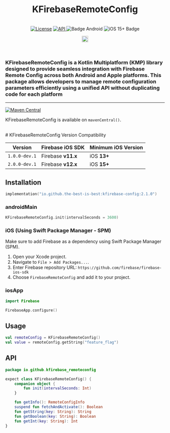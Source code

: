 <h1 align="center">KFirebaseRemoteConfig</h1><br>
<div align="center">
<a href="https://opensource.org/licenses/Apache-2.0"><img alt="License" src="https://img.shields.io/badge/License-Apache%202.0-blue.svg"/></a>
<a href="https://android-arsenal.com/api?level=23" rel="nofollow">
    <img alt="API" src="https://img.shields.io/badge/API-23%2B-brightgreen.svg?style=flat" style="max-width: 100%;">
</a>
  <img src="https://img.shields.io/badge/Platform-Android-brightgreen.svg?logo=android" alt="Badge Android" />
  <img src="https://img.shields.io/badge/iOS-15%2B-blue.svg?logo=apple" alt="iOS 15+ Badge" />

<a href="https://github.com/the-best-is-best/"><img alt="Profile" src="https://img.shields.io/badge/github-%23181717.svg?&style=for-the-badge&logo=github&logoColor=white" height="20"/></a>
</div>

<br>

### KFirebaseRemoteConfig is a Kotlin Multiplatform (KMP) library designed to provide seamless integration with Firebase Remote Config across both Android and Apple platforms. This package allows developers to manage remote configuration parameters efficiently using a unified API without duplicating code for each platform

<hr>

[![Maven Central](https://img.shields.io/maven-central/v/io.github.the-best-is-best/kfirebase-config)](https://central.sonatype.com/artifact/io.github.the-best-is-best/kfirebase-config)

KFirebaseRemoteConfig is available on `mavenCentral()`.

<br>
# KFirebaseRemoteConfig Version Compatibility

| Version       | Firebase iOS SDK   | Minimum iOS Version |
|---------------|--------------------|---------------------|
| `1.0.0-dev.1` | Firebase **v11.x** | iOS **13+**         |
| `2.0.0-dev.1` | Firebase **v12.x** | iOS **15+**         |

## Installation

```kotlin
implementation("io.github.the-best-is-best:kfirebase-config:2.1.0")
```

### androidMain

```kotlin
KFirebaseRemoteConfig.init(intervalSeconds = 3600)
```

### iOS (Using Swift Package Manager - SPM)

Make sure to add Firebase as a dependency using Swift Package Manager (SPM).

1. Open your Xcode project.
2. Navigate to `File > Add Packages...`.
3. Enter Firebase repository URL: `https://github.com/firebase/firebase-ios-sdk`
4. Choose `FirebaseRemoteConfig` and add it to your project.

### iosApp

```swift
import Firebase

FirebaseApp.configure()
```

## Usage

```kotlin
val remoteConfig = KFirebaseRemoteConfig()
val value = remoteConfig.getString("feature_flag")
```

## API

```kotlin
package io.github.kfirebase_remoteconfig

expect class KFirebaseRemoteConfig() {
    companion object {
        fun init(intervalSeconds: Int)
    }

    fun getInfo(): RemoteConfigInfo
    suspend fun fetchAndActivate(): Boolean
    fun getString(key: String): String
    fun getBoolean(key: String): Boolean
    fun getInt(key: String): Int
}
```

